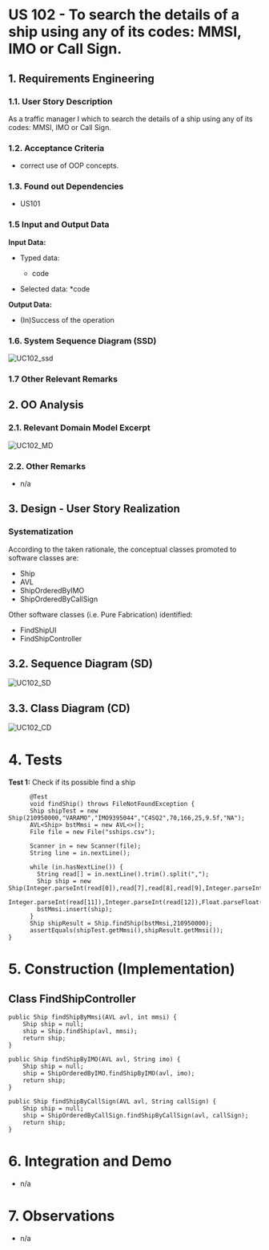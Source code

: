 # US 102 - To search the details of a ship using any of its codes: MMSI, IMO or Call Sign.

## 1. Requirements Engineering


### 1.1. User Story Description


As a traffic manager I which to search the details of a ship using any of its codes:
MMSI, IMO or Call Sign.






### 1.2. Acceptance Criteria

- correct use of OOP concepts.


### 1.3. Found out Dependencies

- US101


### 1.5 Input and Output Data


**Input Data:**

* Typed data:
    * code
    
    

* Selected data:
    *code

**Output Data:**

* (In)Success of the operation

### 1.6. System Sequence Diagram (SSD)


![UC102_ssd](UC102_SSD.svg)


### 1.7 Other Relevant Remarks




## 2. OO Analysis

### 2.1. Relevant Domain Model Excerpt

![UC102_MD](UC102_MD.svg)

### 2.2. Other Remarks

* n/a


## 3. Design - User Story Realization

### Systematization ##

According to the taken rationale, the conceptual classes promoted to software classes are:

* Ship
* AVL
* ShipOrderedByIMO
* ShipOrderedByCallSign


Other software classes (i.e. Pure Fabrication) identified:

* FindShipUI
* FindShipController


## 3.2. Sequence Diagram (SD)


![UC102_SD](UC102_SD.svg)


## 3.3. Class Diagram (CD)


![UC102_CD](UC102_CD.svg)

# 4. Tests

**Test 1:** Check if its possible find a ship

          @Test
          void findShip() throws FileNotFoundException {
          Ship shipTest = new Ship(210950000,"VARAMO","IMO9395044","C4SQ2",70,166,25,9.5f,"NA");
          AVL<Ship> bstMmsi = new AVL<>();
          File file = new File("sships.csv");

          Scanner in = new Scanner(file);
          String line = in.nextLine();

          while (in.hasNextLine()) {
            String read[] = in.nextLine().trim().split(",");
            Ship ship = new Ship(Integer.parseInt(read[0]),read[7],read[8],read[9],Integer.parseInt(read[10]),
                    Integer.parseInt(read[11]),Integer.parseInt(read[12]),Float.parseFloat(read[13]),read[14]);
            bstMmsi.insert(ship);
          }
          Ship shipResult = Ship.findShip(bstMmsi,210950000);
          assertEquals(shipTest.getMmsi(),shipResult.getMmsi());
    }

# 5. Construction (Implementation)


## Class FindShipController

    public Ship findShipByMmsi(AVL avl, int mmsi) {
        Ship ship = null;
        ship = Ship.findShip(avl, mmsi);
        return ship;
    }

    public Ship findShipByIMO(AVL avl, String imo) {
        Ship ship = null;
        ship = ShipOrderedByIMO.findShipByIMO(avl, imo);
        return ship;
    }

    public Ship findShipByCallSign(AVL avl, String callSign) {
        Ship ship = null;
        ship = ShipOrderedByCallSign.findShipByCallSign(avl, callSign);
        return ship;
    }



# 6. Integration and Demo

* n/a

# 7. Observations

* n/a




